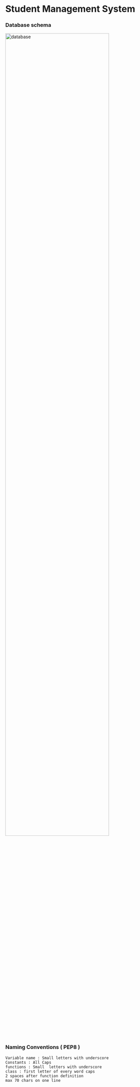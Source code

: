 # Student Management System

### Database schema

<img src="https://image.prntscr.com/image/KeYmXrFBRhiNzylthip-vg.png" alt="database" width="80%" height="80%">

### Naming Conventions ( PEP8 )
```
Variable name : Small letters with underscore
Constants : All Caps
functions : Small  letters with underscore
class : first letter of every word caps
2 spaces after function definition
max 70 chars on one line
```